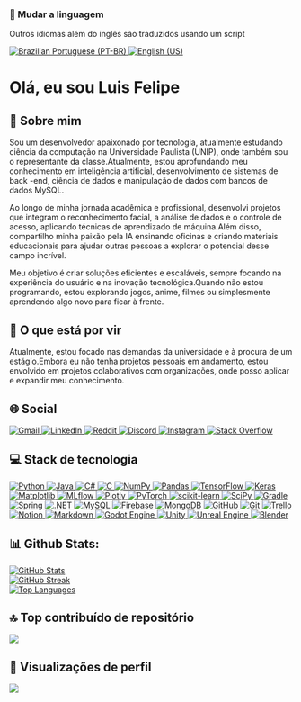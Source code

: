 <h3>📖 Mudar a linguagem</h3>
<p>Outros idiomas além do inglês são traduzidos usando um script</p>
<a href="https://github.com/Luis01Felipe/Luis01Felipe/blob/main/README_ptbr.md" target="_blank">
<img alt="Brazilian Portuguese (PT-BR)" src="https://img.shields.io/badge/Brazilian_Portuguese_%F0%9F%87%A7%F0%9F%87%B7-%237289DA.svg?logo=portuguese&amp;logoColor=white"/>
</a>
<a href="https://github.com/Luis01Felipe/Luis01Felipe/blob/main/README.md" target="_blank">
<img alt="English (US)" src="https://img.shields.io/badge/English_%F0%9F%87%BA%F0%9F%87%B8-%2300A400.svg?logo=english&amp;logoColor=white"/>
</a>
<h1>Olá, eu sou Luis Felipe</h1>
<div>
<h2>💫 Sobre mim</h2>
<p>Sou um desenvolvedor apaixonado por tecnologia, atualmente estudando ciência da computação na Universidade Paulista (UNIP), onde também sou o representante da classe.Atualmente, estou aprofundando meu conhecimento em inteligência artificial, desenvolvimento de sistemas de back -end, ciência de dados e manipulação de dados com bancos de dados MySQL.</p>
<p>Ao longo de minha jornada acadêmica e profissional, desenvolvi projetos que integram o reconhecimento facial, a análise de dados e o controle de acesso, aplicando técnicas de aprendizado de máquina.Além disso, compartilho minha paixão pela IA ensinando oficinas e criando materiais educacionais para ajudar outras pessoas a explorar o potencial desse campo incrível.</p>
<p>Meu objetivo é criar soluções eficientes e escaláveis, sempre focando na experiência do usuário e na inovação tecnológica.Quando não estou programando, estou explorando jogos, anime, filmes ou simplesmente aprendendo algo novo para ficar à frente.</p>
<h2>🔭 O que está por vir</h2>
<p>Atualmente, estou focado nas demandas da universidade e à procura de um estágio.Embora eu não tenha projetos pessoais em andamento, estou envolvido em projetos colaborativos com organizações, onde posso aplicar e expandir meu conhecimento.</p>
</div>
<div>
<h2>🌐 Social</h2>
<a href="mailto:luislf.tlhf@gmail.com" target="_blank">
<img alt="Gmail" src="https://img.shields.io/badge/Gmail-%237289DA.svg?logo=gmail&amp;logoColor=white"/>
</a>
<a href="https://www.linkedin.com/in/luis-felipe-moraes-gomes-couto-b10781201/" target="_blank">
<img alt="LinkedIn" src="https://img.shields.io/badge/LinkedIn-%230077B5.svg?logo=linkedin&amp;logoColor=white"/>
</a>
<a href="https://reddit.com/user/Patient_Score_4258" target="_blank">
<img alt="Reddit" src="https://img.shields.io/badge/Reddit-%23FF4500.svg?logo=reddit&amp;logoColor=white"/>
</a>
<a href="https://discord.com/users/394443790766702593" target="_blank">
<img alt="Discord" src="https://img.shields.io/badge/Discord-%237289DA.svg?logo=discord&amp;logoColor=white"/>
</a>
<a href="https://instagram.com/luis0.0felipe" target="_blank">
<img alt="Instagram" src="https://img.shields.io/badge/Instagram-%23E4405F.svg?logo=instagram&amp;logoColor=white"/>
</a>
<a href="https://stackoverflow.com/users/11553104" target="_blank">
<img alt="Stack Overflow" src="https://img.shields.io/badge/Stack%20Overflow-%23FE7A16.svg?logo=stack-overflow&amp;logoColor=white"/>
</a>
</div>
<div>
<h2>💻 Stack de tecnologia</h2>
<a href="https://www.python.org/" target="_blank">
<img alt="Python" src="https://img.shields.io/badge/python-%233776AB.svg?style=for-the-badge&amp;logo=python&amp;logoColor=white"/>
</a>
<a href="https://openjdk.java.net/" target="_blank">
<img alt="Java" src="https://img.shields.io/badge/java-%23ED8B00.svg?style=for-the-badge&amp;logo=openjdk&amp;logoColor=white"/>
</a>
<a href="https://learn.microsoft.com/en-us/dotnet/csharp/" target="_blank">
<img alt="C#" src="https://img.shields.io/badge/c%23-%23239120.svg?style=for-the-badge&amp;logo=csharp&amp;logoColor=white"/>
</a>
<a href="https://learn.microsoft.com/en-us/cpp/" target="_blank">
<img alt="C" src="https://img.shields.io/badge/c-%2300599C.svg?style=for-the-badge&amp;logo=c&amp;logoColor=white"/>
</a>
<a href="https://numpy.org/" target="_blank">
<img alt="NumPy" src="https://img.shields.io/badge/numpy-%23013243.svg?style=for-the-badge&amp;logo=numpy&amp;logoColor=white"/>
</a>
<a href="https://pandas.pydata.org/" target="_blank">
<img alt="Pandas" src="https://img.shields.io/badge/pandas-%23150458.svg?style=for-the-badge&amp;logo=pandas&amp;logoColor=white"/>
</a>
<a href="https://tensorflow.org/" target="_blank">
<img alt="TensorFlow" src="https://img.shields.io/badge/TensorFlow-%23FF6F00.svg?style=for-the-badge&amp;logo=TensorFlow&amp;logoColor=white"/>
</a>
<a href="https://keras.io/" target="_blank">
<img alt="Keras" src="https://img.shields.io/badge/Keras-%23D00000.svg?style=for-the-badge&amp;logo=Keras&amp;logoColor=white"/>
</a>
<a href="https://matplotlib.org/" target="_blank">
<img alt="Matplotlib" src="https://img.shields.io/badge/Matplotlib-%23ffffff.svg?style=for-the-badge&amp;logo=Matplotlib&amp;logoColor=black"/>
</a>
<a href="https://mlflow.org/" target="_blank">
<img alt="MLflow" src="https://img.shields.io/badge/mlflow-%23d9ead3.svg?style=for-the-badge&amp;logo=numpy&amp;logoColor=blue"/>
</a>
<a href="https://plotly.com/" target="_blank">
<img alt="Plotly" src="https://img.shields.io/badge/Plotly-%233F4F75.svg?style=for-the-badge&amp;logo=plotly&amp;logoColor=white"/>
</a>
<a href="https://pytorch.org/" target="_blank">
<img alt="PyTorch" src="https://img.shields.io/badge/PyTorch-%23EE4C2C.svg?style=for-the-badge&amp;logo=PyTorch&amp;logoColor=white"/>
</a>
<a href="https://scikit-learn.org/" target="_blank">
<img alt="scikit-learn" src="https://img.shields.io/badge/scikit--learn-%23F7931E.svg?style=for-the-badge&amp;logo=scikit-learn&amp;logoColor=white"/>
</a>
<a href="https://scipy.org/" target="_blank">
<img alt="SciPy" src="https://img.shields.io/badge/SciPy-%230C55A5.svg?style=for-the-badge&amp;logo=scipy&amp;logoColor=%white"/>
</a>
<a href="https://gradle.org/" target="_blank">
<img alt="Gradle" src="https://img.shields.io/badge/Gradle-02303A.svg?style=for-the-badge&amp;logo=Gradle&amp;logoColor=white"/>
</a>
<a href="https://spring.io/" target="_blank">
<img alt="Spring" src="https://img.shields.io/badge/spring-%236DB33F.svg?style=for-the-badge&amp;logo=spring&amp;logoColor=white"/>
</a>
<a href="https://dotnet.microsoft.com/" target="_blank">
<img alt=".NET" src="https://img.shields.io/badge/.NET-5C2D91?style=for-the-badge&amp;logo=.net&amp;logoColor=white"/>
</a>
<a href="https://www.mysql.com/" target="_blank">
<img alt="MySQL" src="https://img.shields.io/badge/mysql-4479A1.svg?style=for-the-badge&amp;logo=mysql&amp;logoColor=white"/>
</a>
<a href="https://firebase.google.com/" target="_blank">
<img alt="Firebase" src="https://img.shields.io/badge/firebase-%23039BE5.svg?style=for-the-badge&amp;logo=firebase"/>
</a>
<a href="https://www.mongodb.com/" target="_blank">
<img alt="MongoDB" src="https://img.shields.io/badge/MongoDB-%234ea94b.svg?style=for-the-badge&amp;logo=mongodb&amp;logoColor=white"/>
</a>
<a href="https://github.com/" target="_blank">
<img alt="GitHub" src="https://img.shields.io/badge/github-%23121011.svg?style=for-the-badge&amp;logo=github&amp;logoColor=white"/>
</a>
<a href="https://git-scm.com/" target="_blank">
<img alt="Git" src="https://img.shields.io/badge/git-%23F05033.svg?style=for-the-badge&amp;logo=git&amp;logoColor=white"/>
</a>
<a href="https://trello.com/" target="_blank">
<img alt="Trello" src="https://img.shields.io/badge/Trello-%23026AA7.svg?style=for-the-badge&amp;logo=Trello&amp;logoColor=white"/>
</a>
<a href="https://notion.so/" target="_blank">
<img alt="Notion" src="https://img.shields.io/badge/Notion-%23000000.svg?style=for-the-badge&amp;logo=notion&amp;logoColor=white"/>
</a>
<a href="https://www.markdownguide.org/" target="_blank">
<img alt="Markdown" src="https://img.shields.io/badge/markdown-%23000000.svg?style=for-the-badge&amp;logo=markdown&amp;logoColor=white"/>
</a>
<a href="https://godotengine.org/" target="_blank">
<img alt="Godot Engine" src="https://img.shields.io/badge/GODOT-%23FFFFFF.svg?style=for-the-badge&amp;logo=godot-engine"/>
</a>
<a href="https://unity.com/" target="_blank">
<img alt="Unity" src="https://img.shields.io/badge/unity-%23000000.svg?style=for-the-badge&amp;logo=unity&amp;logoColor=white"/>
</a>
<a href="https://www.unrealengine.com/" target="_blank">
<img alt="Unreal Engine" src="https://img.shields.io/badge/unrealengine-%23313131.svg?style=for-the-badge&amp;logo=unrealengine&amp;logoColor=white"/>
</a>
<a href="https://www.blender.org/" target="_blank">
<img alt="Blender" src="https://img.shields.io/badge/blender-%23F5792A.svg?style=for-the-badge&amp;logo=blender&amp;logoColor=white"/>
</a>
</div>
<div>
<h2>📊 Github Stats:</h2>
<a href="https://github.com/Luis01Felipe">
<img alt="GitHub Stats" src="https://github-readme-stats.vercel.app/api?username=Luis01Felipe&amp;theme=dracula&amp;hide_border=true&amp;include_all_commits=true&amp;count_private=false"/>
</a>
<br/>
<a href="https://git.io/streak-stats">
<img alt="GitHub Streak" src="https://github-readme-streak-stats.herokuapp.com?user=Luis01Felipe&amp;theme=darcula&amp;hide_border=true">
</img></a>
<br/>
<a href="https://github.com/Luis01Felipe">
<img alt="Top Languages" src="https://github-readme-stats.vercel.app/api/top-langs/?username=Luis01Felipe&amp;theme=dracula&amp;hide_border=true&amp;include_all_commits=true&amp;count_private=false&amp;layout=compact"/>
</a>
</div>
<div>
<h2>🔝 Top contribuído de repositório</h2>
<a href="https://github.com/Luis01Felipe">
<img src="https://github-contributor-stats.vercel.app/api?username=Luis01Felipe&amp;limit=5&amp;theme=dracula&amp;combine_all_yearly_contributions=true"/>
</a>
</div>
<div>
<h2>🤝 Visualizações de perfil</h2>
<a href="https://visitcount.itsvg.in">
<img <="" a="" src="https://visitcount.itsvg.in/api?id=Luis01Felipe&amp;icon=0&amp;color=0"/>
</a></div>
